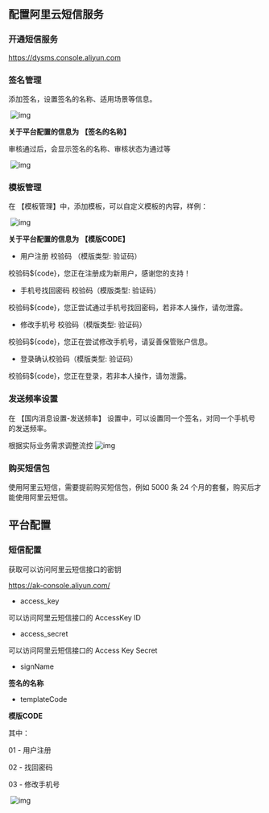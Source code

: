 ## 配置阿里云短信服务

### 开通短信服务

https://dysms.console.aliyun.com



### 签名管理

添加签名，设置签名的名称、适用场景等信息。

​            ![img](https://img-note.langyastudio.com/202112011703971.png?x-oss-process=style/watermark)            



**关于平台配置的信息为** **【签名的名称】**

审核通过后，会显示签名的名称、审核状态为通过等

​            ![img](https://img-note.langyastudio.com/202112011703464.png?x-oss-process=style/watermark)            

### 模板管理

在 【模板管理】中，添加模板，可以自定义模板的内容，样例：

​            ![img](https://img-note.langyastudio.com/202112011703893.png?x-oss-process=style/watermark)            



**关于平台配置的信息为** **【模版CODE】**

- 用户注册 校验码 （模版类型: 验证码）

校验码${code}，您正在注册成为新用户，感谢您的支持！

- 手机号找回密码 校验码（模版类型: 验证码）

校验码${code}，您正尝试通过手机号找回密码，若非本人操作，请勿泄露。

- 修改手机号 校验码（模版类型: 验证码）

校验码${code}，您正在尝试修改手机号，请妥善保管账户信息。

- 登录确认校验码（模版类型: 验证码）

校验码${code}，您正在登录，若非本人操作，请勿泄露。



### 发送频率设置

在 【国内消息设置-发送频率】 设置中，可以设置同一个签名，对同一个手机号的发送频率。

根据实际业务需求调整流控            ![img](https://img-note.langyastudio.com/202112011704038.png?x-oss-process=style/watermark)            



### 购买短信包

 使用阿里云短信，需要提前购买短信包，例如 5000 条 24 个月的套餐，购买后才能使用阿里云短信。



## 平台配置

### 短信配置

获取可以访问阿里云短信接口的密钥

https://ak-console.aliyun.com/

- access_key

可以访问阿里云短信接口的 AccessKey ID

- access_secret

可以访问阿里云短信接口的 Access Key Secret

- signName

**签名的名称**

- templateCode



**模版CODE**

其中：

01 - 用户注册

02 - 找回密码

03 - 修改手机号

​            ![img](https://img-note.langyastudio.com/202112021012509.png?x-oss-process=style/watermark)            